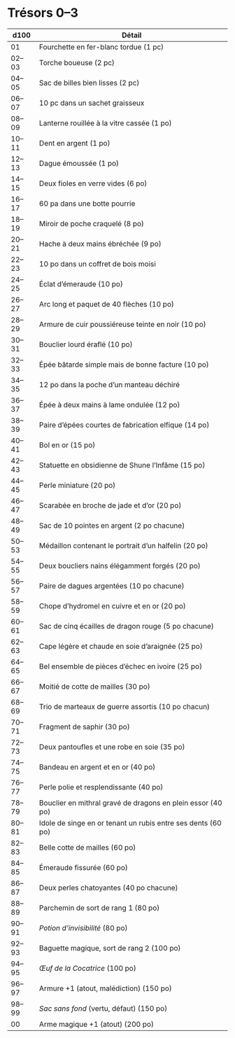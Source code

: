 # Trésors 0–3

| d100   | Détail                                                           |
|--------|------------------------------------------------------------------|
| 01     | Fourchette en fer-blanc tordue (1 pc)                            |
| 02–03  | Torche boueuse (2 pc)                                            |
| 04–05  | Sac de billes bien lisses (2 pc)                                 |
| 06–07  | 10 pc dans un sachet graisseux                                   |
| 08–09  | Lanterne rouillée à la vitre cassée (1 po)                       |
| 10–11  | Dent en argent (1 po)                                            |
| 12–13  | Dague émoussée (1 po)                                            |
| 14–15  | Deux fioles en verre vides (6 po)                                |
| 16–17  | 60 pa dans une botte pourrie                                     |
| 18–19  | Miroir de poche craquelé (8 po)                                  |
| 20–21  | Hache à deux mains ébréchée (9 po)                               |
| 22–23  | 10 po dans un coffret de bois moisi                              |
| 24–25  | Éclat d’émeraude (10 po)                                         |
| 26–27  | Arc long et paquet de 40 flèches (10 po)                         |
| 28–29  | Armure de cuir poussiéreuse teinte en noir (10 po)              |
| 30–31  | Bouclier lourd éraflé (10 po)                                    |
| 32–33  | Épée bâtarde simple mais de bonne facture (10 po)               |
| 34–35  | 12 po dans la poche d’un manteau déchiré                         |
| 36–37  | Épée à deux mains à lame ondulée (12 po)                         |
| 38–39  | Paire d’épées courtes de fabrication elfique (14 po)            |
| 40–41  | Bol en or (15 po)                                                |
| 42–43  | Statuette en obsidienne de Shune l’Infâme (15 po)               |
| 44–45  | Perle miniature (20 po)                                          |
| 46–47  | Scarabée en broche de jade et d’or (20 po)                       |
| 48–49  | Sac de 10 pointes en argent (2 po chacune)                       |
| 50–53  | Médaillon contenant le portrait d’un halfelin (20 po)           |
| 54–55  | Deux boucliers nains élégamment forgés (20 po)                  |
| 56–57  | Paire de dagues argentées (10 po chacune)                        |
| 58–59  | Chope d’hydromel en cuivre et en or (20 po)                     |
| 60–61  | Sac de cinq écailles de dragon rouge (5 po chacune)             |
| 62–63  | Cape légère et chaude en soie d’araignée (25 po)                |
| 64–65  | Bel ensemble de pièces d’échec en ivoire (25 po)                |
| 66–67  | Moitié de cotte de mailles (30 po)                               |
| 68–69  | Trio de marteaux de guerre assortis (10 po chacun)              |
| 70–71  | Fragment de saphir (30 po)                                       |
| 72–73  | Deux pantoufles et une robe en soie (35 po)                      |
| 74–75  | Bandeau en argent et en or (40 po)                               |
| 76–77  | Perle polie et resplendissante (40 po)                           |
| 78–79  | Bouclier en mithral gravé de dragons en plein essor (40 po)     |
| 80–81  | Idole de singe en or tenant un rubis entre ses dents (60 po)    |
| 82–83  | Belle cotte de mailles (60 po)                                   |
| 84–85  | Émeraude fissurée (60 po)                                        |
| 86–87  | Deux perles chatoyantes (40 po chacune)                          |
| 88–89  | Parchemin de sort de rang 1 (80 po)                              |
| 90–91  | *Potion d’invisibilité* (80 po)                                  |
| 92–93  | Baguette magique, sort de rang 2 (100 po)                        |
| 94–95  | *Œuf de la Cocatrice* (100 po)                                   |
| 96–97  | Armure +1 (atout, malédiction) (150 po)                          |
| 98–99  | *Sac sans fond* (vertu, défaut) (150 po)                         |
| 00     | Arme magique +1 (atout) (200 po)                                 |
